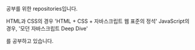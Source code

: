 공부를 위한 repositories입니다.

HTML과 CSS의 경우 'HTML + CSS + 자바스크립트 웹 표준의 정석'
JavaScript의 경우, '모던 자바스크립트 Deep Dive'<br>

를 공부하고 있습니다.
